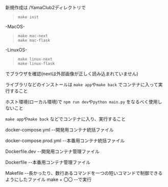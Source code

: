 新規作成は /YamaClub2ディレクトリで
> ```make init```

-MacOS-                  
> ```make mac-next```    
> ```make mac-flask```   

-LinuxOS-
> ```make linux-next```    
> ```make linux-flask```    

でブラウザを確認(nextは外部画像が正しく読み込まれていません)

ライブラリなどのインストールは
```make app```や```make back```
でコンテナに入って実行すること

ホスト環境(ローカル環境)で
```npm run dev```や```python main.py```
をなるべく使用しないこと

```make app```や```make back```
などでコンテナに入り、実行すること


docker-compose.yml
--開発用コンテナ統括ファイル

docker-compose.prod.yml
--本番用コンテナ統括ファイル

Dockerfile.dev
--開発用コンテナ管理ファイル

Dockerfile
--本番用コンテナ管理ファイル

Makefile
--長かったり、数行あるコマンドを一つの短いコマンドで制御できるようにしたファイル
make + 〇〇
--で実行
